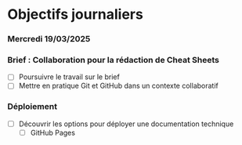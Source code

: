 # Objectifs journaliers

### Mercredi 19/03/2025

### Brief : Collaboration pour la rédaction de Cheat Sheets

- [ ] Poursuivre le travail sur le brief
- [ ] Mettre en pratique Git et GitHub dans un contexte collaboratif

### Déploiement

- [ ] Découvrir les options pour déployer une documentation technique
  - [ ] GitHub Pages

